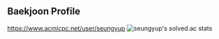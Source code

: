 ## Baekjoon Profile
https://www.acmicpc.net/user/seungyup
![seungyup's solved.ac stats](https://github-readme-solvedac.hyp3rflow.vercel.app/api/?handle=seungyup)
